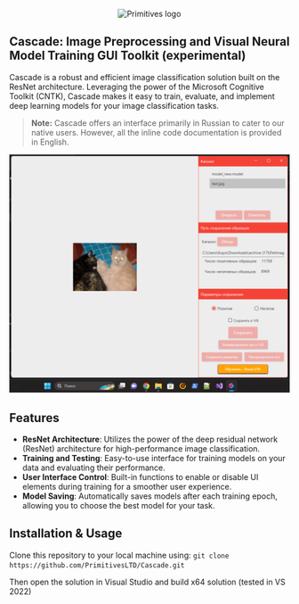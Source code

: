 <p align="center">
  <img src="https://primitives.ru/logo.png" alt="Primitives logo">
</p>

## Cascade: Image Preprocessing and Visual Neural Model Training GUI Toolkit (experimental)

Cascade is a robust and efficient image classification solution built on the ResNet architecture. Leveraging the power of the Microsoft Cognitive Toolkit (CNTK), Cascade makes it easy to train, evaluate, and implement deep learning models for your image classification tasks.
> **Note:** Cascade offers an interface primarily in Russian to cater to our native users. However, all the inline code documentation is provided in English.

<p align="center">
  <img src="https://github.com/PrimitivesLTD/Cascade/blob/main/Screenshot.png?raw=true" alt="Cascade app screenshot">
</p>

## Features

- **ResNet Architecture**: Utilizes the power of the deep residual network (ResNet) architecture for high-performance image classification.
- **Training and Testing**: Easy-to-use interface for training models on your data and evaluating their performance.
- **User Interface Control**: Built-in functions to enable or disable UI elements during training for a smoother user experience.
- **Model Saving**: Automatically saves models after each training epoch, allowing you to choose the best model for your task.

## Installation & Usage

Clone this repository to your local machine using:
`git clone https://github.com/PrimitivesLTD/Cascade.git`

Then open the solution in Visual Studio and build x64 solution (tested in VS 2022)

